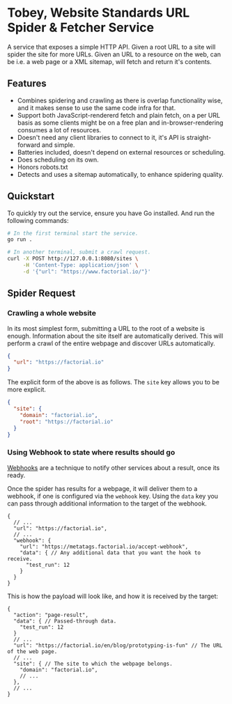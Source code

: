 # Tobey, Website Standards URL Spider & Fetcher Service

A service that exposes a simple HTTP API. Given a root URL to a site will spider
the site for more URLs. Given an URL to a resource on the web, can be i.e. a web
page or a XML sitemap, will fetch and return it's contents.

## Features

- Combines spidering and crawling as there is overlap functionality wise, and it
  makes sense to use the same code infra for that.
- Support both JavaScript-rendererd fetch and plain fetch, on a per URL basis as
  some clients might be on a free plan and in-browser-rendering consumes a lot of
  resources.
- Doesn't need any client libraries to connect to it, it's API is straight-forward and simple. 
- Batteries included, doesn't depend on external resources or scheduling.
- Does scheduling on its own.
- Honors robots.txt
- Detects and uses a sitemap automatically, to enhance spidering quality.

## Quickstart

To quickly try out the service, ensure you have Go installed. And run the following commands:

```sh
# In the first terminal start the service.
go run .

# In another terminal, submit a crawl request.
curl -X POST http://127.0.0.1:8080/sites \
     -H 'Content-Type: application/json' \
     -d '{"url": "https://www.factorial.io/"}'
```

## Spider Request

### Crawling a whole website

In its most simplest form, submitting a URL to the root of a website is enough.
Information about the site itself are automatically derived. This will perform
a crawl of the entire webpage and discover URLs automatically.

```json
{
  "url": "https://factorial.io"
}
```

The explicit form of the above is as follows. The `site` key allows you to be more explicit.

```json
{
  "site": {
    "domain": "factorial.io",
    "root": "https://factorial.io"
  }
}
```

### Using Webhook to state where results should go

[Webhooks](https://mailchimp.com/en/marketing-glossary/webhook) are a technique to notify other services about a result, once its ready.

Once the spider has results for a webpage, it will deliver them to a webhook,
if one is configured via the `webhook` key. Using the `data` key you can pass
through additional information to the target of the webhook.

```jsonc
{
  // ...
  "url": "https://factorial.io",
  // ...
  "webhook": {
    "url": "https://metatags.factorial.io/accept-webhook",
    "data": { // Any additional data that you want the hook to receive.
      "test_run": 12 
    }
  }
}
```

This is how the payload will look like, and how it is received by the target:

```jsonc
{
  "action": "page-result",
  "data": { // Passed-through data.
    "test_run": 12
  } 
  // ...
  "url": "https://factorial.io/en/blog/prototyping-is-fun" // The URL of the web page.
  // ...
  "site": { // The site to which the webpage belongs.
    "domain": "factorial.io",
    // ...
  },
  // ...
}
```
 

